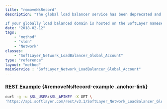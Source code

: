```yaml
---
title: "removeNsRecord"
description: "The global load balancer service has been deprecated and is no longer available. 

If your globally load balanced domain is hosted on the SoftLayer nameservers this method will remove the NS resource record from your DNS zone file. "
date: "2018-02-12"
tags:
    - "method"
    - "sldn"
    - "Network"
classes:
    - "SoftLayer_Network_LoadBalancer_Global_Account"
type: "reference"
layout: "method"
mainService : "SoftLayer_Network_LoadBalancer_Global_Account"
---
```


### [REST Example](#removeNsRecord-example) <a href="/article/rest/"><i class="fas fa-question"></i></a> {#removeNsRecord-example .anchor-link} 
```bash
curl -g -u $SL_USER:$SL_APIKEY -X GET \
'https://api.softlayer.com/rest/v3.1/SoftLayer_Network_LoadBalancer_Global_Account/{SoftLayer_Network_LoadBalancer_Global_AccountID}/removeNsRecord'
```
